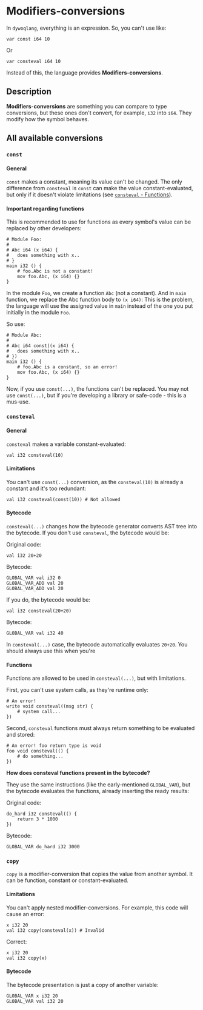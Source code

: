 # Modifiers-conversions

In `dywoqlang`, everything is an expression. So, you can't use like:
```dl
var const i64 10
```
Or
```dl
var consteval i64 10
```

Instead of this, the language provides **Modifiers-conversions**. 

## Description
**Modifiers-conversions** are something you can compare to type conversions, but these ones don't convert, for example, `i32` into `i64`. They modify how the symbol behaves.

## All available conversions

### `const`

#### General
`const` makes a constant, meaning its value can't be changed.
The only difference from `consteval` is `const` can make the value constant-evaluated, but only if it doesn't violate limitations (see [`consteval` - Functions](#functions-consteval-functions)).

#### Important regarding functions
This is recommended to use for functions as every symbol's value can be replaced by other developers:
```dl
# Module Foo:
# 
# Abc i64 (x i64) {
#	does something with x..	
# }
main i32 () {
	# foo.Abc is not a constant!
	mov foo.Abc, (x i64) {} 
}
```
In the module `Foo`, we create a function `Abc` (not a constant).
And in `main` function, we replace the Abc function body to `(x i64)`: This is the problem, the language will use the assigned value in `main` instead of the one you put initially in the module `Foo`.

So use:
```dl
# Module Abc:
# 
# Abc i64 const((x i64) {
#	does something with x..	
# })
main i32 () {
	# foo.Abc is a constant, so an error!
	mov foo.Abc, (x i64) {} 
}
```
Now, if you use `const(...)`, the functions can't be replaced.
You may not use `const(...)`, but if you're developing a library or safe-code - this is a mus-use. 

### `consteval`

#### General
`consteval` makes a variable constant-evaluated:
```dl
val i32 consteval(10)
```

#### Limitations
You can't use `const(...)` conversion, as the `consteval(10)` is already a constant and it's too redundant:
```dl
val i32 consteval(const(10)) # Not allowed
```

#### Bytecode
`consteval(...)` changes how the bytecode generator converts AST tree into the bytecode.
If you don't use `consteval`, the bytecode would be:

Original code:
```dl
val i32 20+20
```
Bytecode:

```
GLOBAL_VAR val i32 0
GLOBAL_VAR_ADD val 20
GLOBAL_VAR_ADD val 20
```

If you do, the bytecode would be:
```dl
val i32 consteval(20+20)
```

Bytecode:
```
GLOBAL_VAR val i32 40
```

In `consteval(...)` case, the bytecode automatically evaluates `20+20`.
You should always use this when you're

#### Functions

Functions are allowed to be used in `consteval(...)`, but with limitations.

First, you can't use system calls, as they're runtime only:
```dl
# An error!
write void consteval((msg str) {
	# system call...
})
```

Second, `consteval` functions must always return something to be evaluated and stored:
```dl
# An error! foo return type is void
foo void consteval(() {
	# do something...
})
```

**How does consteval functions present in the bytecode?**

They use the same instructions (like the early-mentioned `GLOBAL_VAR`), but the bytecode evaluates the functions, already inserting the ready results:

Original code:
```dl
do_hard i32 consteval(() {
	return 3 * 1000
})
```

Bytecode:
```dl
GLOBAL_VAR do_hard i32 3000
```

### `copy`

`copy` is a modifier-conversion that copies the value from another symbol.
It can be function, constant or constant-evaluated.

#### Limitations

You can't apply nested modifier-conversions. For example, this code will cause an error:

```dl
x i32 20
val i32 copy(consteval(x)) # Invalid
```

Correct:
```
x i32 20
val i32 copy(x)
```

#### Bytecode

The bytecode presentation is just a copy of another variable:
```
GLOBAL_VAR x i32 20
GLOBAL_VAR val i32 20
```
